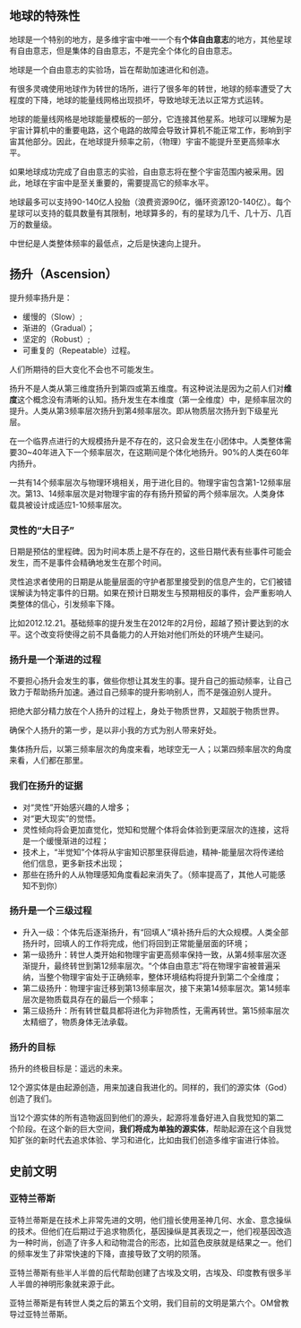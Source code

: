 ## 地球的特殊性

地球是一个特别的地方，是多维宇宙中唯一一个有**个体自由意志**的地方，其他星球有自由意志，但是集体的自由意志，不是完全个体化的自由意志。

地球是一个自由意志的实验场，旨在帮助加速进化和创造。

有很多灵魂使用地球作为转世的场所，进行了很多年的转世，地球的频率遭受了大程度的下降，地球的能量线网格出现损坏，导致地球无法以正常方式运转。

地球的能量线网格是地球能量模板的一部分，它连接其他星系。地球可以理解为是宇宙计算机中的重要电路，这个电路的故障会导致计算机不能正常工作，影响到宇宙其他部分。因此，在地球提升频率之前，（物理）宇宙不能提升至更高频率水平。

如果地球成功完成了自由意志的实验，自由意志将在整个宇宙范围内被采用。因此，地球在宇宙中是至关重要的，需要提高它的频率水平。

地球最多可以支持90-140亿人投胎（浪费资源90亿，循环资源120-140亿）。每个星球可以支持的载具数量有其限制，地球算多的，有的星球为几千、几十万、几百万的数量级。

中世纪是人类整体频率的最低点，之后是快速向上提升。

## 扬升（Ascension）

提升频率扬升是：

- 缓慢的（Slow）;
- 渐进的（Gradual）；
- 坚定的（Robust）;
- 可重复的（Repeatable）过程。

人们所期待的巨大变化不会也不可能发生。

扬升不是人类从第三维度扬升到第四或第五维度。有这种说法是因为之前人们对**维度**这个概念没有清晰的认知。扬升发生在本维度（第一全维度）中，是频率层次的提升。人类从第3频率层次扬升到第4频率层次。即从物质层次扬升到下级星光层。

在一个临界点进行的大规模扬升是不存在的，这只会发生在小团体中。人类整体需要30~40年进入下一个频率层次，在这期间是个体化地扬升。90%的人类在60年内扬升。

一共有14个频率层次与物理环境相关，用于进化目的。物理宇宙包含第1-12频率层次。第13、14频率层次是对物理宇宙的存有扬升预留的两个频率层次。人类身体载具被设计成适应1-10频率层次。

### 灵性的“大日子”

日期是预估的里程碑。因为时间本质上是不存在的，这些日期代表有些事件可能会发生，而不是事件会精确地发生在那个时间。

灵性追求者使用的日期是从能量层面的守护者那里接受到的信息产生的，它们被错误解读为特定事件的日期。如果在预计日期发生与预期相反的事件，会严重影响人类整体的信心，引发频率下降。

比如2012.12.21。基础频率的提升发生在2012年的2月份，超越了预计要达到的水平。这个改变将使得之前不具备能力的人开始对他们所处的环境产生疑问。

### 扬升是一个渐进的过程

不要担心扬升会发生的事，做些你想让其发生的事。提升自己的振动频率，让自己致力于帮助扬升加速。通过自己频率的提升影响别人，而不是强迫别人提升。

把绝大部分精力放在个人扬升的过程上，身处于物质世界，又超脱于物质世界。

确保个人扬升的第一步，是以非小我的方式为别人带来好处。

集体扬升后，以第三频率层次的角度来看，地球空无一人；以第四频率层次的角度来看，人们都在那里。

### 我们在扬升的证据

- 对“灵性”开始感兴趣的人增多；
- 对“更大现实”的觉悟。
- 灵性倾向将会更加直觉化，觉知和觉醒个体将会体验到更深层次的连接，这将是一个缓慢渐进的过程；
- 技术上，“半觉知”个体将从宇宙知识那里获得启迪，精神-能量层次将传递给他们信息，更多新技术出现；
- 那些在扬升的人从物理感知角度看起来消失了。（频率提高了，其他人可能感知不到你）

### 扬升是一个三级过程

- 升入一级：个体先后逐渐扬升，有“回填人”填补扬升后的大众规模。人类全部扬升时，回填人的工作将完成，他们将回到正常能量层面的环境；
- 第一级扬升：转世人类开始和物理宇宙更高频率保持一致，从第4频率层次逐渐提升，最终转世到第12频率层次。“个体自由意志”将在物理宇宙被普遍采纳，当整个物理宇宙处于正确频率，整体环境结构将提升到第二个全维度；
- 第二级扬升：物理宇宙迁移到第13频率层次，接下来第14频率层次。第14频率层次是物质载具存在的最后一个频率；
- 第三级扬升：所有转世载具都将进化为非物质性，无需再转世。第15频率层次太精细了，物质身体无法承载。

### 扬升的目标

扬升的终极目标是：遥远的未来。

12个源实体是由起源创造，用来加速自我进化的。同样的，我们的源实体（God）创造了我们。

当12个源实体的所有造物返回到他们的源头，起源将准备好进入自我觉知的第二个阶段。在这个新的巨大空间，**我们将成为单独的源实体**，帮助起源在这个自我觉知扩张的新时代去追求体验、学习和进化，比如由我们创造多维宇宙进行体验。

## 史前文明

### 亚特兰蒂斯

亚特兰蒂斯是在技术上非常先进的文明，他们擅长使用圣神几何、水金、意念操纵的技术。但他们在后期过于追求物质化，基因操纵是其表现之一，他们视基因改造为一种时尚，创造了许多人和动物混合的形态，比如蓝色皮肤就是结果之一。他们的频率发生了非常快速的下降，直接导致了文明的陨落。

亚特兰蒂斯有些半人半兽的后代帮助创建了古埃及文明，古埃及、印度教有很多半人半兽的神明形象就来源于此。

亚特兰蒂斯是有转世人类之后的第五个文明，我们目前的文明是第六个。OM曾教导过亚特兰蒂斯。

